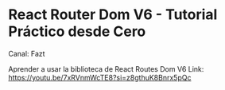 # React Router Dom V6 - Tutorial Práctico desde Cero
Canal: Fazt

Aprender a usar la biblioteca de React Routes Dom V6
Link: https://youtu.be/7xRVnmWcTE8?si=z8gthuK8Bnrx5pQc